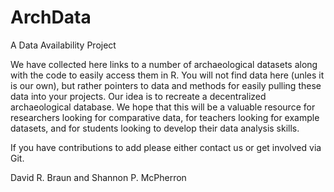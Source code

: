 # ArchData
A Data Availability Project 

We have collected here links to a number of archaeological datasets along with the code to easily access them in R.  You will not find data here (unles it is our own), but rather pointers to data and methods for easily pulling these data into your projects.  Our idea is to recreate a decentralized archaeological database.  We hope that this will be a valuable resource for researchers looking for comparative data, for teachers looking for example datasets, and for students looking to develop their data analysis skills.

If you have contributions to add please either contact us or get involved via Git.

David R. Braun and Shannon P. McPherron


